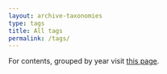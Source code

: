 ```yaml
---
layout: archive-taxonomies
type: tags
title: All tags
permalink: /tags/
---
```


For contents, grouped by year visit [this page](/years).
